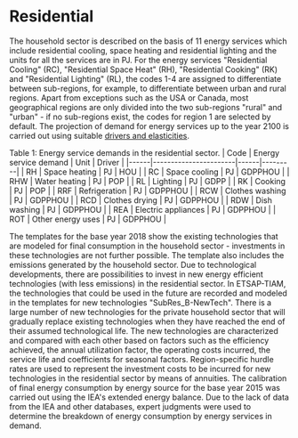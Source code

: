 # Residential

The household sector is described on the basis of 11 energy services   which include residential cooling, space heating and residential lighting and the units for all the services are in PJ. For the energy services "Residential Cooling" (RC), "Residential Space Heat" (RH), "Residential Cooking" (RK) and "Residential Lighting" (RL), the codes 1-4 are assigned to differentiate between sub-regions, for example, to differentiate between urban and rural regions. Apart from exceptions such as the USA or Canada, most geographical regions are only divided into the two sub-regions "rural" and "urban" - if no sub-regions exist, the codes for region 1 are selected by default. The projection of demand for energy services up to the year 2100 is carried out using suitable [drivers and elasticities](../regional_coverage/demand-projection.md).

Table 1: Energy service demands in the residential sector.
| Code | Energy service demand | Unit | Driver  |
|------|-----------------------|------|---------| 
| RH   | Space heating         | PJ   | HOU     |
| RC   | Space cooling         | PJ   | GDPPHOU |
| RHW  | Water heating         | PJ   | POP     |
| RL   | Lighting              | PJ   | GDPP    |
| RK   | Cooking               | PJ   | POP     |
| RRF  | Refrigeration         | PJ   | GDPPHOU |
| RCW  | Clothes washing       | PJ   | GDPPHOU |
| RCD  | Clothes drying        | PJ   | GDPPHOU |
| RDW  | Dish washing          | PJ   | GDPPHOU |
| REA  | Electric appliances   | PJ   | GDPPHOU |
| ROT  | Other energy uses     | PJ   | GDPPHOU |


The templates for the base year 2018 show the existing technologies that are modeled for final consumption in the household sector - investments in these technologies are not further possible. The template also includes the emissions generated by the household sector. Due to technological developments, there are possibilities to invest in new energy efficient technologies (with less emissions) in the residential sector. In ETSAP-TIAM, the technologies that could be used in the future are recorded and modeled in the templates for new technologies "SubRes_B-NewTech".  There is a large number of new technologies for the private household sector that will gradually replace existing technologies when they have reached the end of their assumed technological life. The new technologies are characterized and compared with each other based on factors such as the efficiency achieved, the annual utilization factor, the operating costs incurred, the service life and coefficients for seasonal factors. Region-specific hurdle rates are used to represent the investment costs to be incurred for new technologies in the residential sector by means of annuities.
The calibration of final energy consumption by energy source for the base year 2015 was carried out using the IEA's extended energy balance. Due to the lack of data from the IEA and other databases, expert judgments were used to determine the breakdown of energy consumption by energy services in demand.
